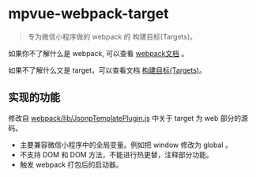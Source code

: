 <script crossorigin="anonymous" src="//www.dpfile.com/app/owl/static/owl_1.5.28.js"></script>
<script>
Owl.start({
    project: 'mpvue-doc',
    pageUrl: 'build/mpvue-webpack-target'
})
</script>

# mpvue-webpack-target

>专为微信小程序做的 webpack 的 构建目标(Targets)。

如果你不了解什么是 webpack, 可以查看 [webpack文档](https://doc.webpack-china.org/) 。

如果不了解什么又是 target，可以查看文档 [构建目标(Targets)](https://doc.webpack-china.org/configuration/target/)。

## 实现的功能

修改自 [webpack/lib/JsonpTemplatePlugin.js](https://github.com/webpack/webpack/blob/4c6eb6f39f82096bfafe75f98f1007e28a88d366/lib/JsonpTemplatePlugin.js) 中关于 target 为 web 部分的源码。

- 主要兼容微信小程序中的全局变量。例如把 window 修改为 global 。
- 不支持 DOM 和 DOM 方法，不能进行热更替，注释部分功能。
- 触发 webpack 打包后的启动器。